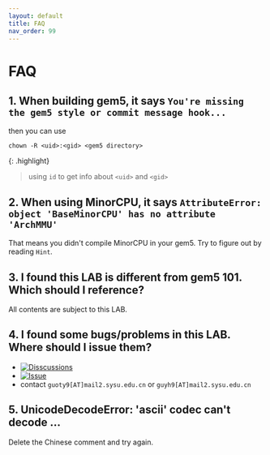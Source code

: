 ```yaml
---
layout: default
title: FAQ
nav_order: 99
---
```


# FAQ

## 1. When building gem5, it says `You're missing the gem5 style or commit message hook...`

then you can use

```
chown -R <uid>:<gid> <gem5 directory>
```

{: .highlight}
> using `id` to get info about `<uid>` and `<gid>`

## 2. When using MinorCPU, it says `AttributeError: object 'BaseMinorCPU' has no attribute 'ArchMMU'`

That means you didn't compile MinorCPU in your gem5. Try to figure out by reading `Hint`.

## 3. I found this LAB is different from gem5 101. Which should I reference?

All contents are subject to this LAB.

## 4. I found some bugs/problems in this LAB. Where should I issue them?

- [![Disscussions](https://img.shields.io/github/discussions/arcsysu/SYSU-ARCH)](https://github.com/arcsysu/SYSU-ARCH/discussions)
- [![Issue](https://img.shields.io/github/issues/arcsysu/SYSU-ARCH)](https://github.com/arcsysu/SYSU-ARCH/discussions)
- contact `guoty9[AT]mail2.sysu.edu.cn` or `guyh9[AT]mail2.sysu.edu.cn`

## 5. UnicodeDecodeError: 'ascii' codec can't decode ...

Delete the Chinese comment and try again.
